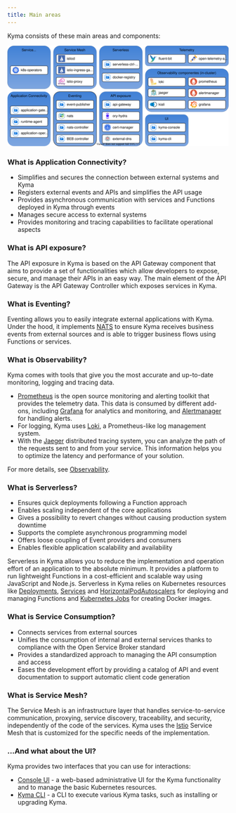 ```yaml
---
title: Main areas
---
```


Kyma consists of these main areas and components:

![areas](./assets/kyma-areas.svg)

### What is Application Connectivity?

- Simplifies and secures the connection between external systems and Kyma
- Registers external events and APIs and simplifies the API usage
- Provides asynchronous communication with services and Functions deployed in Kyma through events
- Manages secure access to external systems
- Provides monitoring and tracing capabilities to facilitate operational aspects

### What is API exposure?

The API exposure in Kyma is based on the API Gateway component that aims to provide a set of functionalities which allow developers to expose, secure, and manage their APIs in an easy way. The main element of the API Gateway is the API Gateway Controller which exposes services in Kyma.

### What is Eventing?

Eventing allows you to easily integrate external applications with Kyma. Under the hood, it implements [NATS](https://docs.nats.io/) to ensure Kyma receives business events from external sources and is able to trigger business flows using Functions or services.

### What is Observability?

Kyma comes with tools that give you the most accurate and up-to-date monitoring, logging and tracing data.

- [Prometheus](https://prometheus.io/) is the open source monitoring and alerting toolkit that provides the telemetry data. This data is consumed by different add-ons, including [Grafana](https://grafana.com/) for analytics and monitoring, and [Alertmanager](https://prometheus.io/docs/alerting/alertmanager/) for handling alerts.
- For logging, Kyma uses [Loki](https://github.com/grafana/loki), a Prometheus-like log management system.
- With the [Jaeger](https://github.com/jaegertracing) distributed tracing system, you can analyze the path of the requests sent to and from your service. This information helps you to optimize the latency and performance of your solution.

For more details, see [Observability](./observability/obsv-01-telemetry-observability-overview.md).

### What is Serverless?

- Ensures quick deployments following a Function approach
- Enables scaling independent of the core applications
- Gives a possibility to revert changes without causing production system downtime
- Supports the complete asynchronous programming model
- Offers loose coupling of Event providers and consumers
- Enables flexible application scalability and availability

Serverless in Kyma allows you to reduce the implementation and operation effort of an application to the absolute minimum. It provides a platform to run lightweight Functions in a cost-efficient and scalable way using JavaScript and Node.js. Serverless in Kyma relies on Kubernetes resources like [Deployments](https://kubernetes.io/docs/concepts/workloads/controllers/deployment/), [Services](https://kubernetes.io/docs/concepts/services-networking/service/) and [HorizontalPodAutoscalers](https://kubernetes.io/docs/tasks/run-application/horizontal-pod-autoscale/) for deploying and managing Functions and [Kubernetes Jobs](https://kubernetes.io/docs/concepts/workloads/controllers/jobs-run-to-completion/) for creating Docker images.

### What is Service Consumption?

- Connects services from external sources
- Unifies the consumption of internal and external services thanks to compliance with the Open Service Broker standard
- Provides a standardized approach to managing the API consumption and access
- Eases the development effort by providing a catalog of API and event documentation to support automatic client code generation

### What is Service Mesh?

The Service Mesh is an infrastructure layer that handles service-to-service communication, proxying, service discovery, traceability, and security, independently of the code of the services. Kyma uses the [Istio](https://istio.io/) Service Mesh that is customized for the specific needs of the implementation.

### ...And what about the UI?

Kyma provides two interfaces that you can use for interactions:

- [Console UI](link) - a web-based administrative UI for the Kyma functionality and to manage the basic Kubernetes resources.
- [Kyma CLI](link) - a CLI to execute various Kyma tasks, such as installing or upgrading Kyma.
